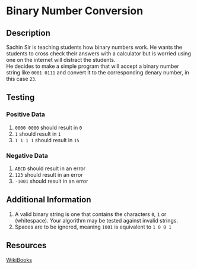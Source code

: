 # Binary Number Conversion

## Description

Sachin Sir is teaching students how binary numbers work. He wants the students to cross check their answers with a calculator but is worried using one on the internet will distract the students.  
He decides to make a simple program that will accept a binary number string like `0001 0111` and convert it to the corresponding denary number, in this case `23`.

## Testing

### Positive Data

1. `0000 0000` should result in `0`
2. `1` should result in `1`
3. `1 1 1 1` should result in `15`

### Negative Data

1. `ABCD` should result in an error
2. `123` should result in an error
3. `-1001` should result in an error

## Additional Information

1. A valid binary string is one that contains the characters `0`, `1` or ` ` (whitespace). Your algorithm may be tested against invalid strings.
2. Spaces are to be ignored, meaning `1001` is equivalent to `1 0 0 1`

## Resources

[WikiBooks](https://en.wikibooks.org/wiki/Wikijunior:How_Things_Work/Binary_Numbers#:~:text=All%20the%20numbers%20are%20constructed,in%20the%20form%20of%20bits.)
